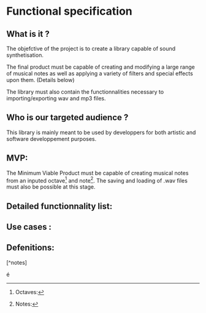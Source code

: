 # Functional specification

## What is it ? 

The objefctive of the project is to create a library capable of sound synthetisation.

The final product must be capable of creating and modifying a large range of musical notes as well as applying a variety of filters and special effects upon them. (Details below)

The library must also contain the functionnalities necessary to importing/exporting wav and mp3 files.

## Who is our targeted audience ?

This library is mainly meant to be used by developpers for both artistic and software developpement purposes.

## MVP:

The Minimum Viable Product must be capable of creating musical notes from an inputed octave[^1] and note[^2].
The saving and loading of .wav files must also be possible at this stage.

## Detailed functionnality list:





## Use cases :
 <!-- WIP -->


## Defenitions:
[^notes]
[^1]: Octaves: 
[^2]: Notes: 

























é